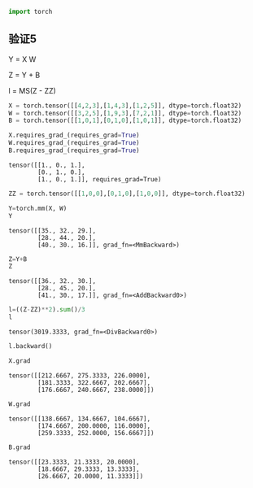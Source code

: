 ```python
import torch
```

## 验证5

Y = X W

Z = Y + B

l = MS(Z - ZZ)


```python
X = torch.tensor([[4,2,3],[1,4,3],[1,2,5]], dtype=torch.float32)
W = torch.tensor([[3,2,5],[1,9,3],[7,2,1]], dtype=torch.float32)
B = torch.tensor([[1,0,1],[0,1,0],[1,0,1]], dtype=torch.float32)

X.requires_grad_(requires_grad=True)
W.requires_grad_(requires_grad=True)
B.requires_grad_(requires_grad=True)
```




    tensor([[1., 0., 1.],
            [0., 1., 0.],
            [1., 0., 1.]], requires_grad=True)




```python
ZZ = torch.tensor([[1,0,0],[0,1,0],[1,0,0]], dtype=torch.float32)
```


```python
Y=torch.mm(X, W)
Y
```




    tensor([[35., 32., 29.],
            [28., 44., 20.],
            [40., 30., 16.]], grad_fn=<MmBackward>)




```python
Z=Y+B
Z
```




    tensor([[36., 32., 30.],
            [28., 45., 20.],
            [41., 30., 17.]], grad_fn=<AddBackward0>)




```python
l=((Z-ZZ)**2).sum()/3
l
```




    tensor(3019.3333, grad_fn=<DivBackward0>)




```python
l.backward()
```


```python
X.grad
```




    tensor([[212.6667, 275.3333, 226.0000],
            [181.3333, 322.6667, 202.6667],
            [176.6667, 240.6667, 238.0000]])




```python
W.grad
```




    tensor([[138.6667, 134.6667, 104.6667],
            [174.6667, 200.0000, 116.0000],
            [259.3333, 252.0000, 156.6667]])




```python
B.grad
```




    tensor([[23.3333, 21.3333, 20.0000],
            [18.6667, 29.3333, 13.3333],
            [26.6667, 20.0000, 11.3333]])


